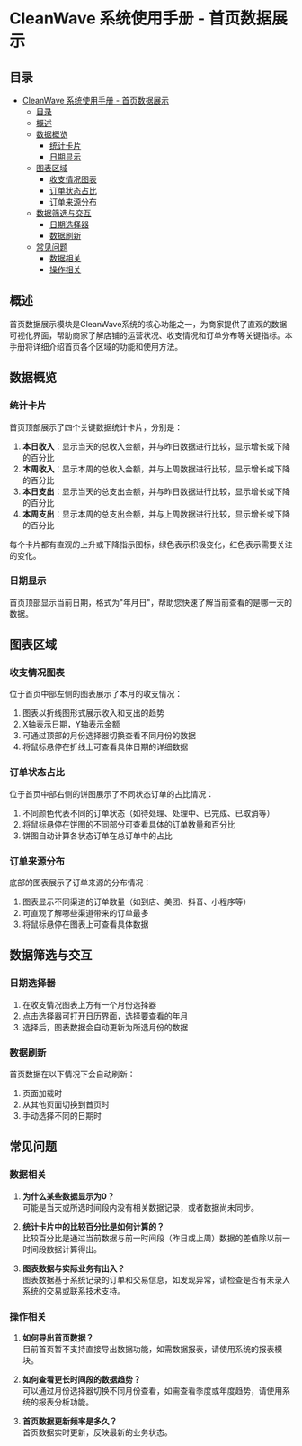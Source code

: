 # CleanWave 系统使用手册 - 首页数据展示

## 目录

- [CleanWave 系统使用手册 - 首页数据展示](#cleanwave-系统使用手册---首页数据展示)
  - [目录](#目录)
  - [概述](#概述)
  - [数据概览](#数据概览)
    - [统计卡片](#统计卡片)
    - [日期显示](#日期显示)
  - [图表区域](#图表区域)
    - [收支情况图表](#收支情况图表)
    - [订单状态占比](#订单状态占比)
    - [订单来源分布](#订单来源分布)
  - [数据筛选与交互](#数据筛选与交互)
    - [日期选择器](#日期选择器)
    - [数据刷新](#数据刷新)
  - [常见问题](#常见问题)
    - [数据相关](#数据相关)
    - [操作相关](#操作相关)

## 概述

首页数据展示模块是CleanWave系统的核心功能之一，为商家提供了直观的数据可视化界面，帮助商家了解店铺的运营状况、收支情况和订单分布等关键指标。本手册将详细介绍首页各个区域的功能和使用方法。

## 数据概览

### 统计卡片

首页顶部展示了四个关键数据统计卡片，分别是：

1. **本日收入**：显示当天的总收入金额，并与昨日数据进行比较，显示增长或下降的百分比
2. **本周收入**：显示本周的总收入金额，并与上周数据进行比较，显示增长或下降的百分比
3. **本日支出**：显示当天的总支出金额，并与昨日数据进行比较，显示增长或下降的百分比
4. **本周支出**：显示本周的总支出金额，并与上周数据进行比较，显示增长或下降的百分比

每个卡片都有直观的上升或下降指示图标，绿色表示积极变化，红色表示需要关注的变化。

### 日期显示

首页顶部显示当前日期，格式为"年月日"，帮助您快速了解当前查看的是哪一天的数据。

## 图表区域

### 收支情况图表

位于首页中部左侧的图表展示了本月的收支情况：

1. 图表以折线图形式展示收入和支出的趋势
2. X轴表示日期，Y轴表示金额
3. 可通过顶部的月份选择器切换查看不同月份的数据
4. 将鼠标悬停在折线上可查看具体日期的详细数据

### 订单状态占比

位于首页中部右侧的饼图展示了不同状态订单的占比情况：

1. 不同颜色代表不同的订单状态（如待处理、处理中、已完成、已取消等）
2. 将鼠标悬停在饼图的不同部分可查看具体的订单数量和百分比
3. 饼图自动计算各状态订单在总订单中的占比

### 订单来源分布

底部的图表展示了订单来源的分布情况：

1. 图表显示不同渠道的订单数量（如到店、美团、抖音、小程序等）
2. 可直观了解哪些渠道带来的订单最多
3. 将鼠标悬停在图表上可查看具体数据

## 数据筛选与交互

### 日期选择器

1. 在收支情况图表上方有一个月份选择器
2. 点击选择器可打开日历界面，选择要查看的年月
3. 选择后，图表数据会自动更新为所选月份的数据

### 数据刷新

首页数据在以下情况下会自动刷新：

1. 页面加载时
2. 从其他页面切换到首页时
3. 手动选择不同的日期时

## 常见问题

### 数据相关

1. **为什么某些数据显示为0？**  
   可能是当天或所选时间段内没有相关数据记录，或者数据尚未同步。

2. **统计卡片中的比较百分比是如何计算的？**  
   比较百分比是通过当前数据与前一时间段（昨日或上周）数据的差值除以前一时间段数据计算得出。

3. **图表数据与实际业务有出入？**  
   图表数据基于系统记录的订单和交易信息，如发现异常，请检查是否有未录入系统的交易或联系技术支持。

### 操作相关

1. **如何导出首页数据？**  
   目前首页暂不支持直接导出数据功能，如需数据报表，请使用系统的报表模块。

2. **如何查看更长时间段的数据趋势？**  
   可以通过月份选择器切换不同月份查看，如需查看季度或年度趋势，请使用系统的报表分析功能。

3. **首页数据更新频率是多久？**  
   首页数据实时更新，反映最新的业务状态。
